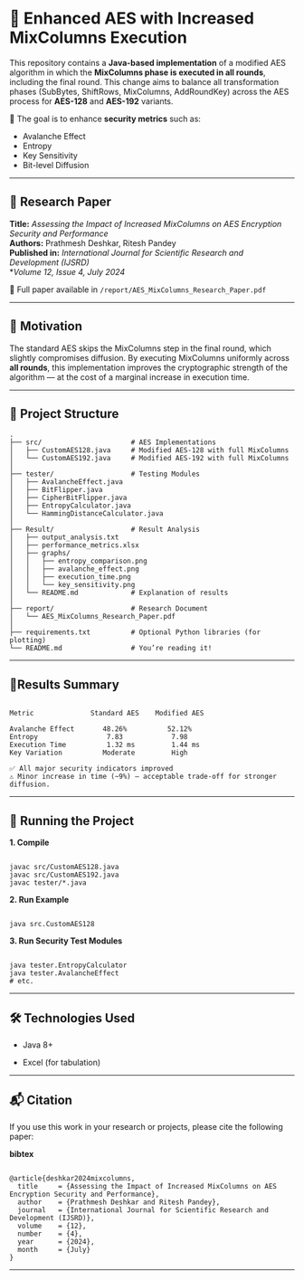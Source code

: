 # 🔐 Enhanced AES with Increased MixColumns Execution

This repository contains a **Java-based implementation** of a modified AES algorithm in which the **MixColumns phase is executed in all rounds**, including the final round. This change aims to balance all transformation phases (SubBytes, ShiftRows, MixColumns, AddRoundKey) across the AES process for **AES-128** and **AES-192** variants.

📌 The goal is to enhance **security metrics** such as:
- Avalanche Effect
- Entropy
- Key Sensitivity
- Bit-level Diffusion

---

## 📄 Research Paper

**Title:** *Assessing the Impact of Increased MixColumns on AES Encryption Security and Performance*  
**Authors:** Prathmesh Deshkar, Ritesh Pandey  
**Published in:** *International Journal for Scientific Research and Development (IJSRD)*  
**Volume 12, Issue 4, July 2024*

📄 Full paper available in `/report/AES_MixColumns_Research_Paper.pdf`

---

## 🧠 Motivation

The standard AES skips the MixColumns step in the final round, which slightly compromises diffusion. By executing MixColumns uniformly across **all rounds**, this implementation improves the cryptographic strength of the algorithm — at the cost of a marginal increase in execution time.

---

## 📁 Project Structure

```plaintext
.
├── src/                      # AES Implementations
│   ├── CustomAES128.java     # Modified AES-128 with full MixColumns
│   └── CustomAES192.java     # Modified AES-192 with full MixColumns
│
├── tester/                   # Testing Modules
│   ├── AvalancheEffect.java
│   ├── BitFlipper.java
│   ├── CipherBitFlipper.java
│   ├── EntropyCalculator.java
│   └── HammingDistanceCalculator.java
│
├── Result/                   # Result Analysis
│   ├── output_analysis.txt
│   ├── performance_metrics.xlsx
│   ├── graphs/
│   │   ├── entropy_comparison.png
│   │   ├── avalanche_effect.png
│   │   ├── execution_time.png
│   │   └── key_sensitivity.png
│   └── README.md             # Explanation of results
│
├── report/                   # Research Document
│   └── AES_MixColumns_Research_Paper.pdf
│
├── requirements.txt          # Optional Python libraries (for plotting)
└── README.md                 # You’re reading it!

```

---

## 🧪Results Summary

```plaintext

Metric	            Standard AES	Modified AES

Avalanche Effect	   48.26%	       52.12%
Entropy	                7.83	        7.98
Execution Time	        1.32 ms     	1.44 ms
Key Variation	       Moderate	        High

✅ All major security indicators improved
⚠️ Minor increase in time (~9%) — acceptable trade-off for stronger diffusion.

```

---

## 🚀 Running the Project

**1. Compile**

```plaintext

javac src/CustomAES128.java
javac src/CustomAES192.java
javac tester/*.java

```

**2. Run Example**

```plaintext

java src.CustomAES128

```

**3. Run Security Test Modules**

```plaintext

java tester.EntropyCalculator
java tester.AvalancheEffect
# etc.

```

---

## 🛠 Technologies Used

- Java 8+

- Excel (for tabulation)

---

## 📬 Citation

If you use this work in your research or projects, please cite the following paper:

**bibtex**

```plaintext

@article{deshkar2024mixcolumns,
  title     = {Assessing the Impact of Increased MixColumns on AES Encryption Security and Performance},
  author    = {Prathmesh Deshkar and Ritesh Pandey},
  journal   = {International Journal for Scientific Research and Development (IJSRD)},
  volume    = {12},
  number    = {4},
  year      = {2024},
  month     = {July}
}

```

---